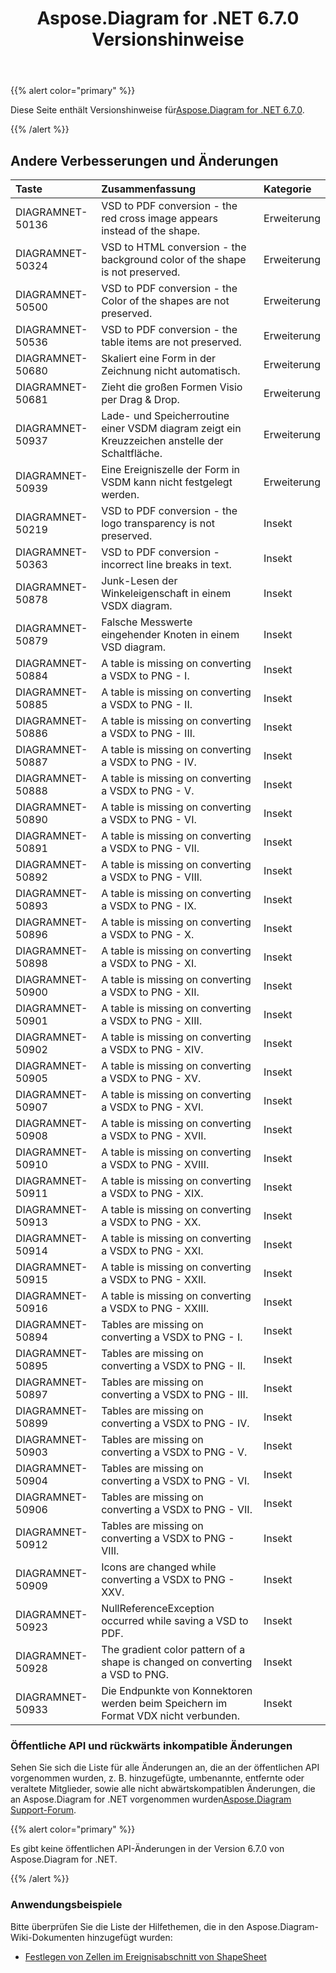 ﻿---
title: Aspose.Diagram for .NET 6.7.0 Versionshinweise
type: docs
weight: 50
url: /de/net/aspose-diagram-for-net-6-7-0-release-notes/
---
{{% alert color="primary" %}} 

 Diese Seite enthält Versionshinweise für[Aspose.Diagram for .NET 6.7.0](https://www.nuget.org/packages/Aspose.Diagram/6.7.0).

{{% /alert %}} 
## **Andere Verbesserungen und Änderungen**

|**Taste**|**Zusammenfassung**|**Kategorie**|
|:- |:- |:- |
|DIAGRAMNET-50136|VSD to PDF conversion - the red cross image appears instead of the shape.|Erweiterung|
|DIAGRAMNET-50324|VSD to HTML conversion - the background color of the shape is not preserved.|Erweiterung|
|DIAGRAMNET-50500|VSD to PDF conversion - the Color of the shapes are not preserved.|Erweiterung|
|DIAGRAMNET-50536|VSD to PDF conversion - the table items are not preserved.|Erweiterung|
|DIAGRAMNET-50680|Skaliert eine Form in der Zeichnung nicht automatisch.|Erweiterung|
|DIAGRAMNET-50681|Zieht die großen Formen Visio per Drag & Drop.|Erweiterung|
|DIAGRAMNET-50937|Lade- und Speicherroutine einer VSDM diagram zeigt ein Kreuzzeichen anstelle der Schaltfläche.|Erweiterung|
|DIAGRAMNET-50939|Eine Ereigniszelle der Form in VSDM kann nicht festgelegt werden.|Erweiterung|
|DIAGRAMNET-50219|VSD to PDF conversion - the logo transparency is not preserved.|Insekt|
|DIAGRAMNET-50363|VSD to PDF conversion - incorrect line breaks in text.|Insekt|
|DIAGRAMNET-50878|Junk-Lesen der Winkeleigenschaft in einem VSDX diagram.|Insekt|
|DIAGRAMNET-50879|Falsche Messwerte eingehender Knoten in einem VSD diagram.|Insekt|
|DIAGRAMNET-50884|A table is missing on converting a VSDX to PNG - I.|Insekt|
|DIAGRAMNET-50885|A table is missing on converting a VSDX to PNG - II.|Insekt|
|DIAGRAMNET-50886|A table is missing on converting a VSDX to PNG - III.|Insekt|
|DIAGRAMNET-50887|A table is missing on converting a VSDX to PNG - IV.|Insekt|
|DIAGRAMNET-50888|A table is missing on converting a VSDX to PNG - V.|Insekt|
|DIAGRAMNET-50890|A table is missing on converting a VSDX to PNG - VI.|Insekt|
|DIAGRAMNET-50891|A table is missing on converting a VSDX to PNG - VII.|Insekt|
|DIAGRAMNET-50892|A table is missing on converting a VSDX to PNG - VIII.|Insekt|
|DIAGRAMNET-50893|A table is missing on converting a VSDX to PNG - IX.|Insekt|
|DIAGRAMNET-50896|A table is missing on converting a VSDX to PNG - X.|Insekt|
|DIAGRAMNET-50898|A table is missing on converting a VSDX to PNG - XI.|Insekt|
|DIAGRAMNET-50900|A table is missing on converting a VSDX to PNG - XII.|Insekt|
|DIAGRAMNET-50901|A table is missing on converting a VSDX to PNG - XIII.|Insekt|
|DIAGRAMNET-50902|A table is missing on converting a VSDX to PNG - XIV.|Insekt|
|DIAGRAMNET-50905|A table is missing on converting a VSDX to PNG - XV.|Insekt|
|DIAGRAMNET-50907|A table is missing on converting a VSDX to PNG - XVI.|Insekt|
|DIAGRAMNET-50908|A table is missing on converting a VSDX to PNG - XVII.|Insekt|
|DIAGRAMNET-50910|A table is missing on converting a VSDX to PNG - XVIII.|Insekt|
|DIAGRAMNET-50911|A table is missing on converting a VSDX to PNG - XIX.|Insekt|
|DIAGRAMNET-50913|A table is missing on converting a VSDX to PNG - XX.|Insekt|
|DIAGRAMNET-50914|A table is missing on converting a VSDX to PNG - XXI.|Insekt|
|DIAGRAMNET-50915|A table is missing on converting a VSDX to PNG - XXII.|Insekt|
|DIAGRAMNET-50916|A table is missing on converting a VSDX to PNG - XXIII.|Insekt|
|DIAGRAMNET-50894|Tables are missing on converting a VSDX to PNG - I.|Insekt|
|DIAGRAMNET-50895|Tables are missing on converting a VSDX to PNG - II.|Insekt|
|DIAGRAMNET-50897|Tables are missing on converting a VSDX to PNG - III.|Insekt|
|DIAGRAMNET-50899|Tables are missing on converting a VSDX to PNG - IV.|Insekt|
|DIAGRAMNET-50903|Tables are missing on converting a VSDX to PNG - V.|Insekt|
|DIAGRAMNET-50904|Tables are missing on converting a VSDX to PNG - VI.|Insekt|
|DIAGRAMNET-50906|Tables are missing on converting a VSDX to PNG - VII.|Insekt|
|DIAGRAMNET-50912|Tables are missing on converting a VSDX to PNG - VIII.|Insekt|
|DIAGRAMNET-50909|Icons are changed while converting a VSDX to PNG - XXV.|Insekt|
|DIAGRAMNET-50923|NullReferenceException occurred while saving a VSD to PDF.|Insekt|
|DIAGRAMNET-50928|The gradient color pattern of a shape is changed on converting a VSD to PNG.|Insekt|
|DIAGRAMNET-50933|Die Endpunkte von Konnektoren werden beim Speichern im Format VDX nicht verbunden.|Insekt|
### **Öffentliche API und rückwärts inkompatible Änderungen**
Sehen Sie sich die Liste für alle Änderungen an, die an der öffentlichen API vorgenommen wurden, z. B. hinzugefügte, umbenannte, entfernte oder veraltete Mitglieder, sowie alle nicht abwärtskompatiblen Änderungen, die an Aspose.Diagram for .NET vorgenommen wurden[Aspose.Diagram Support-Forum](https://forum.aspose.com/c/diagram/17).

{{% alert color="primary" %}} 

Es gibt keine öffentlichen API-Änderungen in der Version 6.7.0 von Aspose.Diagram for .NET.

{{% /alert %}} 
### **Anwendungsbeispiele**
Bitte überprüfen Sie die Liste der Hilfethemen, die in den Aspose.Diagram-Wiki-Dokumenten hinzugefügt wurden:

- [Festlegen von Zellen im Ereignisabschnitt von ShapeSheet](/diagram/de/net/setting-cells-in-the-event-section-of-shapesheet/)
